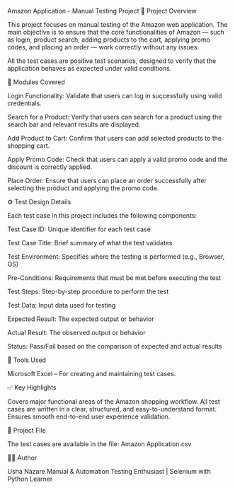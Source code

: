 Amazon Application - Manual Testing Project 
📘 Project Overview

This project focuses on manual testing of the Amazon web application.
The main objective is to ensure that the core functionalities of Amazon — such as login, product search, adding products to the cart, applying promo codes, and placing an order — work correctly without any issues.

All the test cases are positive test scenarios, designed to verify that the application behaves as expected under valid conditions.

🧩 Modules Covered

Login Functionality: Validate that users can log in successfully using valid credentials.

Search for a Product: Verify that users can search for a product using the search bar and relevant results are displayed.

Add Product to Cart: Confirm that users can add selected products to the shopping cart.

Apply Promo Code: Check that users can apply a valid promo code and the discount is correctly applied.

Place Order: Ensure that users can place an order successfully after selecting the product and applying the promo code.

⚙️ Test Design Details

Each test case in this project includes the following components:
   
Test Case ID:           	                        Unique identifier for each test case

Test Case Title:           	                     Brief summary of what the test validates

Test Environment:          	                     Specifies where the testing is performed (e.g., Browser, OS)

Pre-Conditions: 	                                 Requirements that must be met before executing the test

Test Steps: 	                                    Step-by-step procedure to perform the test

Test Data:   	                                    Input data used for testing

Expected Result:  	                              The expected output or behavior

Actual Result: 	                                  The observed output or behavior

Status:  	                                       Pass/Fail based on the comparison of expected and actual results


🧾 Tools Used

Microsoft Excel – For creating and maintaining test cases.

✅ Key Highlights

Covers major functional areas of the Amazon shopping workflow.
All test cases are written in a clear, structured, and easy-to-understand format.
Ensures smooth end-to-end user experience validation.

📂 Project File

The test cases are available in the file:
Amazon Application.csv

👩‍💻 Author

Usha Nazare
Manual & Automation Testing Enthusiast | Selenium with Python Learner
